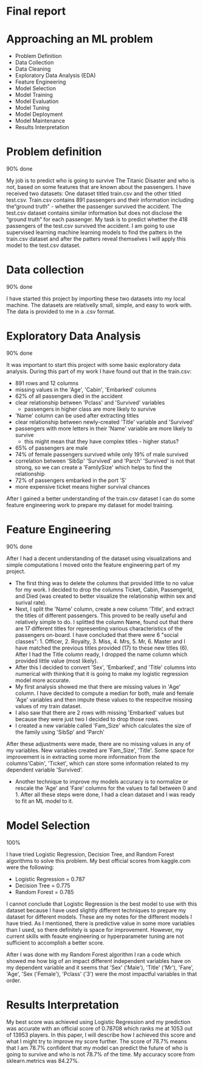# Final report

# Approaching an ML problem

- Problem Definition
- Data Collection
- Data Cleaning
- Exploratory Data Analysis (EDA)
- Feature Engineering
- Model Selection
- Model Training
- Model Evaluation
- Model Tuning
- Model Deployment
- Model Maintenance
- Results Interpretation

# Problem definition

90% done

My job is to predict who is going to survive The Titanic Disaster and who is not, based on some features that are known about the passengers. I have received two datasets: One dataset titled train.csv and the other titled test.csv. Train.csv contains 891 passengers and their information including the“ground truth” - whether the passenger survived the accident. The test.csv dataset contains similar information but does not disclose the “ground truth” for each passenger. My task is to predict whether the 418 passengers of the test.csv survived the accident. I am going to use supervised learning machine learning models to find the patters in the train.csv dataset and after the patters reveal themselves I will apply this model to the test.csv dataset. 

# Data collection

90% done

I have started this project by importing these two datasets into my local machine. The datasets are relativelly small, simple, and easy to work with. The data is provided to me in a .csv format. 

# Exploratory Data Analysis

90% done

It was important to start this project with some basic exploratory data analysis. During this part of my work I have found out that in the train.csv:
- 891 rows and 12 columns
- missing values in the 'Age', 'Cabin', 'Embarked' columns
- 62% of all passengers died in the accident
- clear relationship between 'Pclass' and 'Survived' variables
    - passengers in higher class are more likely to survive
- 'Name' column can be used after extracting titles
- clear relationship between newly-created 'Title' variable and 'Survived'
- passengers with more letters in their 'Name' variable are more likely to survive
    - this might mean that they have complex titles - higher status?
- 65% of passengers are male
- 74% of female passengers survived while only 19% of male survived
- correlation between 'SibSp' 'Survived' and 'Parch' 'Survived' is not that strong, so we can create a 'FamilySize' which helps to find the relationship
- 72% of passengers embarked in the port 'S'
- more expensive ticket means higher survival chances

After I gained a better understanding of the train.csv dataset I can do some feature engineering work to prepare my dataset for model training.

# Feature Engineering

90% done

After I had a decent understanding of the dataset using visualizations and simple computations I moved onto the feature engineering part of my project.
- The first thing was to delete the columns that provided little to no value for my work. I decided to drop the columns Ticket, Cabin, PassengerId, and Died (was created to better visualize the relationship within sex and surival rate).
- Next, I split the 'Name' column, create a new column 'Title', and extract the titles of different passengers. This proved to be really useful and relatively simple to do. I splitted the column Name, found out that there are 17 different titles for representing various characteristics of the passengers on-board. I have concluded that there were 6 "social classes": 1. Officer, 2. Royalty, 3. Miss, 4. Mrs, 5. Mr, 6. Master and I have matched the previous titles provided (17) to these new titles (6). After I had the Title column ready, I dropped the name column which provided little value (most likely). 
- After this I decided to convert 'Sex', 'Embarked', and 'Title' columns into numerical with thinking that it is going to make my logistic regression model more accurate. 
- My first analysis showed me that there are missing values in 'Age' column. I have decided to compute a median for both, male and female 'Age' variables and then impute these values to the respecitve missing values of my train dataset. 
- I also saw that there are 2 rows with missing 'Embarked' values but because they were just two I decided to drop those rows. 
- I created a new variable called 'Fam_Size' which calculates the size of the family using 'SibSp' and 'Parch' 
 
After these adjustments were made, there are no missing values in any of my variables. New variables created are 'Fam_Size', 'Title'. Some space for improvement is in extracting some more information from the columns'Cabin', 'Ticket', which can store some information related to my dependent variable 'Survived'. 
- Another technique to improve my models accuracy is to normalize or rescale the 'Age' and 'Fare' columns for the values to fall between 0 and 1. After all these steps were done, I had a clean dataset and I was ready to fit an ML model to it. 

# Model Selection

100% 

I have tried Logistic Regression, Decision Tree, and Random Forest algorithms to solve this problem. My best official scores from kaggle.com were the following: 

- Logistic Regression =  0.787
- Decision Tree = 0.775
- Random Forest = 0.785

I cannot conclude that Logistic Regression is the best model to use with this dataset because I have used slightly different techniques to prepare my dataset for different models. These are my notes for the different models I have tried. As I mentioned, there is predictive value in some more variables than I used, so there definitely is space for improvement. However, my current skills with feaute engineering or hyperparameter tuning are not sufficient to accomplish a better score. 

After I was done with my Random Forest algorithm I ran a code which showed me how big of an impact different independent variables have on my dependent variable and it seems that 'Sex' ('Male'), 'Title' ('Mr'), 'Fare', 'Age', 'Sex ('Female'), 'Pclass' ('3') were the most impactful variables in that order.  

# Results Interpretation

My best score was achieved using Logistic Regression and my prediction was accurate with an official score of 0.78708 which ranks me at 1053 out of 13953 players. In this paper, I will describe how I achieved this score and what I might try to improve my score further. The score of 78.7% means that I am 78.7% confident that my model can predict the future of who is going to survive and who is not 78.7% of the time. My accuracy score from sklearn.metrics was 84.27%.
